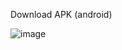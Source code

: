 Download APK (android)

![image](https://github.com/ArthurBrigueli/GymPump/assets/95196719/64a74baf-1d4e-4964-bafb-00a4243539ea)

